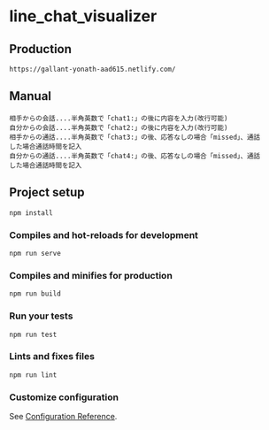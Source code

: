 # line_chat_visualizer

## Production
```
https://gallant-yonath-aad615.netlify.com/
```
## Manual
```
相手からの会話....半角英数で「chat1:」の後に内容を入力(改行可能)
自分からの会話....半角英数で「chat2:」の後に内容を入力(改行可能)
相手からの通話....半角英数で「chat3:」の後、応答なしの場合「missed」、通話
した場合通話時間を記入
自分からの通話....半角英数で「chat4:」の後、応答なしの場合「missed」、通話
した場合通話時間を記入
```

## Project setup
```
npm install
```

### Compiles and hot-reloads for development
```
npm run serve
```

### Compiles and minifies for production
```
npm run build
```

### Run your tests
```
npm run test
```

### Lints and fixes files
```
npm run lint
```

### Customize configuration
See [Configuration Reference](https://cli.vuejs.org/config/).
